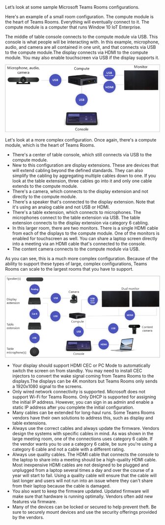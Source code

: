 Let’s look at some sample Microsoft Teams Rooms configurations.

Here's an example of a small room configuration. The compute module is the heart of Teams Rooms. Everything will eventually connect to it. The compute module is a computer that runs Window 10 IoT Enterprise.

The middle of table console connects to the compute module via USB. This console is what people will be interacting with. In this example, microphone, audio, and camera are all contained in one unit, and that connects via USB to the compute module.The display connects via HDMI to the compute module. You may also enable touchscreen via USB if the display  supports it.

![Simple Rooms configuration](../media/simple-configuration.png)

Let's look at a more complex configuration. Once again, there's a compute module, which is the heart of Teams Rooms.

- There's a center of table console, which still connects via USB to the compute module.
- New to this configuration are display extensions. These are devices that will extend cabling beyond the defined standards. They can also simplify the cabling by aggregating multiple cables down to one. If you look at the table extension, three cables go into it and only one cable extends to the compute module.
- There's a camera, which connects to the display extension and not directly to the compute module.
- There's a speaker that's connected to the display extension. Note that it's using an analog cable and not USB or HDMI.
- There's a table extension, which connects to microphones. The microphones connect to the table extension via USB. The table extension connects to the display extension via category 6 cabling. 
- In this larger room, there are two monitors. There is a single HDMI cable from each of the displays to the compute module. One of the monitors is enabled for touchscreen as well. You can share a laptop screen directly into a meeting via an HDMI cable that's connected to the console. 
- The content camera connects to the compute module via USB.

As you can see, this is a much more complex configuration. Because of the ability to support these types of large, complex configurations, Teams Rooms can scale to the largest rooms that you have to support.

![complex Rooms configuration](../media/complex-configuration.png)

- Your display should support HDMI CEC or PC Mode to automatically switch the screen on from standby. You may need to install CEC injectors to convert the wake signal coming from Teams Rooms to the displays.The displays can be 4K monitors but Teams Rooms only sends a 1920x1080 signal to the screens.
- Only wired network connectivity is supported. Microsoft does not support Wi-Fi for Teams Rooms. Only DHCP is supported for assigning the initial IP address. However, you can sign in as admin and enable a static IP address after you complete the initial configuration.
- Many cables can be extended for long-haul runs. Some Teams Rooms vendors have their own solutions to address this, such as display and table extensions. 
- Always use the correct cables and always update the firmware. Vendors design the systems with specific cables in mind. As was shown in the large meeting room, one of the connections uses category 6 cable. If the vendor wants you to use a category 6 cable, be sure you're using a category 6 cable and not a cable with a different rating. 
- Always use quality cables. The HDMI cable that connects the console to the laptop to share into a meeting should be a high-quality HDMI cable. Most inexpensive HDMI cables are not designed to be plugged and unplugged from a laptop several times a day and over the course of a year will start to fail. Using a quality cable will ensure that the cable will last longer and users will not run into an issue where they can't share from their laptop because the cable is damaged.
- You also want to keep the firmware updated. Updated firmware will make sure that hardware is running optimally. Vendors often add new features via firmware.
- Many of the devices can be locked or secured to help prevent theft. Be sure to securely mount devices and use the security offerings provided by the vendors.
